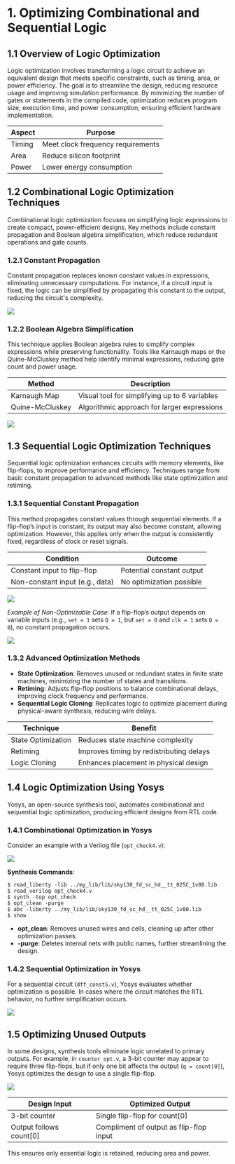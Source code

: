 # 1. Optimizing Combinational and Sequential Logic
## 1.1 Overview of Logic Optimization
Logic optimization involves transforming a logic circuit to achieve an equivalent design that meets specific constraints, such as timing, area, or power efficiency. The goal is to streamline the design, reducing resource usage and improving simulation performance. By minimizing the number of gates or statements in the compiled code, optimization reduces program size, execution time, and power consumption, ensuring efficient hardware implementation.

| **Aspect**         | **Purpose**                              |
|--------------------|------------------------------------------|
| Timing             | Meet clock frequency requirements        |
| Area               | Reduce silicon footprint                 |
| Power              | Lower energy consumption                 |

## 1.2 Combinational Logic Optimization Techniques
Combinational logic optimization focuses on simplifying logic expressions to create compact, power-efficient designs. Key methods include constant propagation and Boolean algebra simplification, which reduce redundant operations and gate counts.

### 1.2.1 Constant Propagation
Constant propagation replaces known constant values in expressions, eliminating unnecessary computations. For instance, if a circuit input is fixed, the logic can be simplified by propagating this constant to the output, reducing the circuit's complexity.

![](DAY_3/Constant_propagation_opt.png)

### 1.2.2 Boolean Algebra Simplification
This technique applies Boolean algebra rules to simplify complex expressions while preserving functionality. Tools like Karnaugh maps or the Quine-McCluskey method help identify minimal expressions, reducing gate count and power usage.

| **Method**            | **Description**                              |
|-----------------------|----------------------------------------------|
| Karnaugh Map          | Visual tool for simplifying up to 6 variables |
| Quine-McCluskey       | Algorithmic approach for larger expressions   |

![](DAY_3/Boolean_logic_optimization.png)

## 1.3 Sequential Logic Optimization Techniques
Sequential logic optimization enhances circuits with memory elements, like flip-flops, to improve performance and efficiency. Techniques range from basic constant propagation to advanced methods like state optimization and retiming.

### 1.3.1 Sequential Constant Propagation
This method propagates constant values through sequential elements. If a flip-flop’s input is constant, its output may also become constant, allowing optimization. However, this applies only when the output is consistently fixed, regardless of clock or reset signals.

| **Condition**                 | **Outcome**                          |
|-------------------------------|--------------------------------------|
| Constant input to flip-flop    | Potential constant output           |
| Non-constant input (e.g., data) | No optimization possible            |

![](DAY_3/Sequential_Constant_propagation_opt.png)

*Example of Non-Optimizable Case*: If a flip-flop’s output depends on variable inputs (e.g., `set = 1` sets `Q = 1`, but `set = 0` and `clk = 1` sets `Q = 0`), no constant propagation occurs.

![](DAY_3/Sequential_Constant_NO_propagation_.png)

### 1.3.2 Advanced Optimization Methods
- **State Optimization**: Removes unused or redundant states in finite state machines, minimizing the number of states and transitions.
- **Retiming**: Adjusts flip-flop positions to balance combinational delays, improving clock frequency and performance.
- **Sequential Logic Cloning**: Replicates logic to optimize placement during physical-aware synthesis, reducing wire delays.

| **Technique**         | **Benefit**                              |
|-----------------------|------------------------------------------|
| State Optimization    | Reduces state machine complexity         |
| Retiming              | Improves timing by redistributing delays |
| Logic Cloning         | Enhances placement in physical design    |

## 1.4 Logic Optimization Using Yosys
Yosys, an open-source synthesis tool, automates combinational and sequential logic optimization, producing efficient designs from RTL code.

### 1.4.1 Combinational Optimization in Yosys
Consider an example with a Verilog file (`opt_check4.v`):

![](DAY_3/Comb_yosys_opt.png)

**Synthesis Commands**:
```
$ read_liberty -lib ../my_lib/lib/sky130_fd_sc_hd__tt_025C_1v80.lib
$ read_verilog opt_check4.v
$ synth -top opt_check
$ opt_clean -purge
$ abc -liberty ../my_lib/lib/sky130_fd_sc_hd__tt_025C_1v80.lib
$ show
```

- **opt_clean**: Removes unused wires and cells, cleaning up after other optimization passes.
- **-purge**: Deletes internal nets with public names, further streamlining the design.

### 1.4.2 Sequential Optimization in Yosys
For a sequential circuit (`dff_const5.v`), Yosys evaluates whether optimization is possible. In cases where the circuit matches the RTL behavior, no further simplification occurs.

![](DAY_3/Sequential_yosys_opt.png)

## 1.5 Optimizing Unused Outputs
In some designs, synthesis tools eliminate logic unrelated to primary outputs. For example, in `counter_opt.v`, a 3-bit counter may appear to require three flip-flops, but if only one bit affects the output (`q = count[0]`), Yosys optimizes the design to use a single flip-flop.

![](DAY_3/Sequential_unused_output_opt.png)

| **Design Input**      | **Optimized Output**                     |
|-----------------------|------------------------------------------|
| 3-bit counter         | Single flip-flop for count[0]            |
| Output follows count[0] | Compliment of output as flip-flop input |

This ensures only essential logic is retained, reducing area and power.